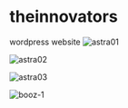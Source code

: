 # theinnovators
wordpress website
![astra01](https://github.com/user-attachments/assets/a5ad452f-993f-4a4a-a12e-9ef6282fbbe0)

![astra02](https://github.com/user-attachments/assets/a1209224-4ccc-4b80-8cc0-be69e9f4c45a)

![astra03](https://github.com/user-attachments/assets/1c828b24-4b83-4624-9bc6-a56bbbf18578)

![booz-1](https://github.com/user-attachments/assets/feddba51-d702-4aa4-9255-b4df1a66c68b)

